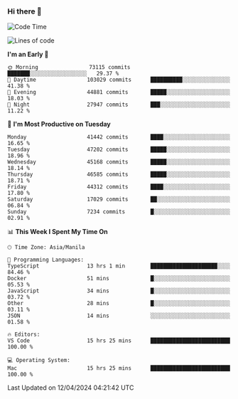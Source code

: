 ### Hi there 👋

<!--START_SECTION:waka-->
![Code Time](http://img.shields.io/badge/Code%20Time-5%2C033%20hrs%2034%20mins-blue)

![Lines of code](https://img.shields.io/badge/From%20Hello%20World%20I%27ve%20Written-112.2%20million%20lines%20of%20code-blue)

**I'm an Early 🐤** 

```text
🌞 Morning                73115 commits       ███████░░░░░░░░░░░░░░░░░░   29.37 % 
🌆 Daytime                103029 commits      ██████████░░░░░░░░░░░░░░░   41.38 % 
🌃 Evening                44881 commits       █████░░░░░░░░░░░░░░░░░░░░   18.03 % 
🌙 Night                  27947 commits       ███░░░░░░░░░░░░░░░░░░░░░░   11.22 % 
```
📅 **I'm Most Productive on Tuesday** 

```text
Monday                   41442 commits       ████░░░░░░░░░░░░░░░░░░░░░   16.65 % 
Tuesday                  47202 commits       █████░░░░░░░░░░░░░░░░░░░░   18.96 % 
Wednesday                45168 commits       █████░░░░░░░░░░░░░░░░░░░░   18.14 % 
Thursday                 46585 commits       █████░░░░░░░░░░░░░░░░░░░░   18.71 % 
Friday                   44312 commits       ████░░░░░░░░░░░░░░░░░░░░░   17.80 % 
Saturday                 17029 commits       ██░░░░░░░░░░░░░░░░░░░░░░░   06.84 % 
Sunday                   7234 commits        █░░░░░░░░░░░░░░░░░░░░░░░░   02.91 % 
```


📊 **This Week I Spent My Time On** 

```text
🕑︎ Time Zone: Asia/Manila

💬 Programming Languages: 
TypeScript               13 hrs 1 min        █████████████████████░░░░   84.46 % 
Docker                   51 mins             █░░░░░░░░░░░░░░░░░░░░░░░░   05.53 % 
JavaScript               34 mins             █░░░░░░░░░░░░░░░░░░░░░░░░   03.72 % 
Other                    28 mins             █░░░░░░░░░░░░░░░░░░░░░░░░   03.11 % 
JSON                     14 mins             ░░░░░░░░░░░░░░░░░░░░░░░░░   01.58 % 

🔥 Editors: 
VS Code                  15 hrs 25 mins      █████████████████████████   100.00 % 

💻 Operating System: 
Mac                      15 hrs 25 mins      █████████████████████████   100.00 % 
```


 Last Updated on 12/04/2024 04:21:42 UTC
<!--END_SECTION:waka-->


<!--
**rad182/rad182** is a ✨ _special_ ✨ repository because its `README.md` (this file) appears on your GitHub profile.

Here are some ideas to get you started:

- 🔭 I’m currently working on ...
- 🌱 I’m currently learning ...
- 👯 I’m looking to collaborate on ...
- 🤔 I’m looking for help with ...
- 💬 Ask me about ...
- 📫 How to reach me: ...
- 😄 Pronouns: ...
- ⚡ Fun fact: ...
-->
